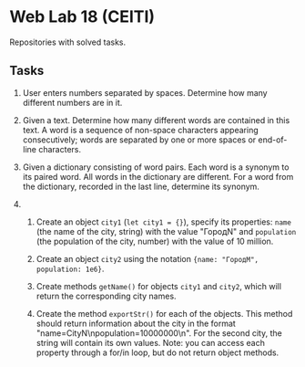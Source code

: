 # Web Lab 18 (CEITI)

Repositories with solved tasks.

## Tasks
  
1. User enters numbers separated by spaces. Determine how many different numbers are in it.

2. Given a text. Determine how many different words are contained in this text. A word is a sequence of non-space characters appearing consecutively; words are separated by one or more spaces or end-of-line characters.

3. Given a dictionary consisting of word pairs. Each word is a synonym to its paired word. All words in the dictionary are different. For a word from the dictionary, recorded in the last line, determine its synonym.

4. 1. Create an object `city1` (`let city1 = {}`), specify its properties: `name` (the name of the city, string) with the value "ГородN" and `population` (the population of the city, number) with the value of 10 million.
      
   2. Create an object `city2` using the notation `{name: "ГородM", population: 1e6}`.
   
   3. Create methods `getName()` for objects `city1` and `city2`, which will return the corresponding city names.
   
   4. Create the method `exportStr()` for each of the objects. This method should return information about the city in the format "name=CityN\npopulation=10000000\n". For the second city, the string will contain its own values. Note: you can access each property through a for/in loop, but do not return object methods.
